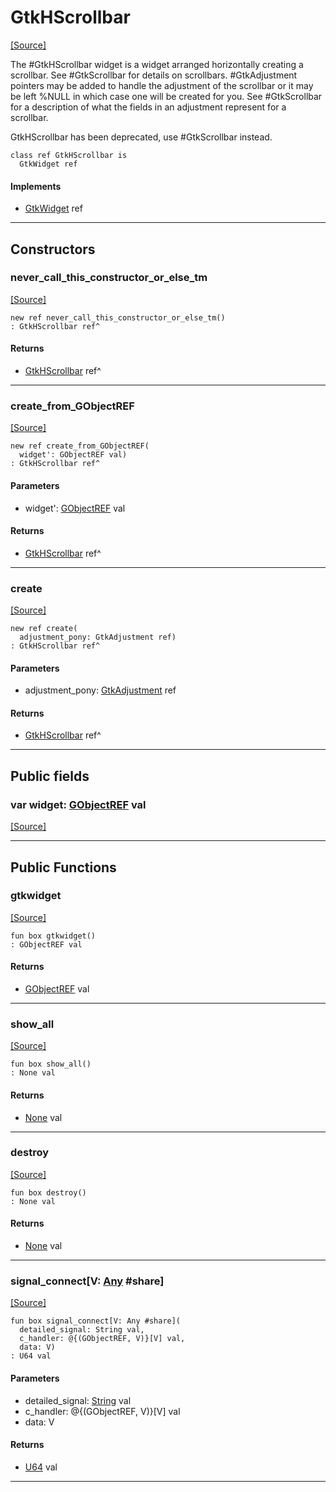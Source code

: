 # GtkHScrollbar
<span class="source-link">[[Source]](src/gtk3/GtkHScrollbar.md#L6)</span>

The #GtkHScrollbar widget is a widget arranged horizontally creating a
scrollbar. See #GtkScrollbar for details on
scrollbars. #GtkAdjustment pointers may be added to handle the
adjustment of the scrollbar or it may be left %NULL in which case one
will be created for you. See #GtkScrollbar for a description of what the
fields in an adjustment represent for a scrollbar.

GtkHScrollbar has been deprecated, use #GtkScrollbar instead.


```pony
class ref GtkHScrollbar is
  GtkWidget ref
```

#### Implements

* [GtkWidget](gtk3-GtkWidget.md) ref

---

## Constructors

### never_call_this_constructor_or_else_tm
<span class="source-link">[[Source]](src/gtk3/GtkHScrollbar.md#L20)</span>


```pony
new ref never_call_this_constructor_or_else_tm()
: GtkHScrollbar ref^
```

#### Returns

* [GtkHScrollbar](gtk3-GtkHScrollbar.md) ref^

---

### create_from_GObjectREF
<span class="source-link">[[Source]](src/gtk3/GtkHScrollbar.md#L23)</span>


```pony
new ref create_from_GObjectREF(
  widget': GObjectREF val)
: GtkHScrollbar ref^
```
#### Parameters

*   widget': [GObjectREF](gtk3-..-gobject-GObjectREF.md) val

#### Returns

* [GtkHScrollbar](gtk3-GtkHScrollbar.md) ref^

---

### create
<span class="source-link">[[Source]](src/gtk3/GtkHScrollbar.md#L27)</span>


```pony
new ref create(
  adjustment_pony: GtkAdjustment ref)
: GtkHScrollbar ref^
```
#### Parameters

*   adjustment_pony: [GtkAdjustment](gtk3-GtkAdjustment.md) ref

#### Returns

* [GtkHScrollbar](gtk3-GtkHScrollbar.md) ref^

---

## Public fields

### var widget: [GObjectREF](gtk3-..-gobject-GObjectREF.md) val
<span class="source-link">[[Source]](src/gtk3/GtkHScrollbar.md#L17)</span>



---

## Public Functions

### gtkwidget
<span class="source-link">[[Source]](src/gtk3/GtkHScrollbar.md#L19)</span>


```pony
fun box gtkwidget()
: GObjectREF val
```

#### Returns

* [GObjectREF](gtk3-..-gobject-GObjectREF.md) val

---

### show_all
<span class="source-link">[[Source]](src/gtk3/GtkWidget.md#L4)</span>


```pony
fun box show_all()
: None val
```

#### Returns

* [None](builtin-None.md) val

---

### destroy
<span class="source-link">[[Source]](src/gtk3/GtkWidget.md#L7)</span>


```pony
fun box destroy()
: None val
```

#### Returns

* [None](builtin-None.md) val

---

### signal_connect\[V: [Any](builtin-Any.md) #share\]
<span class="source-link">[[Source]](src/gtk3/GtkWidget.md#L10)</span>


```pony
fun box signal_connect[V: Any #share](
  detailed_signal: String val,
  c_handler: @{(GObjectREF, V)}[V] val,
  data: V)
: U64 val
```
#### Parameters

*   detailed_signal: [String](builtin-String.md) val
*   c_handler: @{(GObjectREF, V)}[V] val
*   data: V

#### Returns

* [U64](builtin-U64.md) val

---

